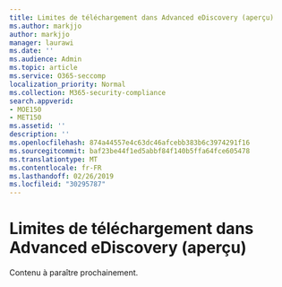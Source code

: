 ```yaml
---
title: Limites de téléchargement dans Advanced eDiscovery (aperçu)
ms.author: markjjo
author: markjjo
manager: laurawi
ms.date: ''
ms.audience: Admin
ms.topic: article
ms.service: O365-seccomp
localization_priority: Normal
ms.collection: M365-security-compliance
search.appverid:
- MOE150
- MET150
ms.assetid: ''
description: ''
ms.openlocfilehash: 874a44557e4c63dc46afcebb383b6c3974291f16
ms.sourcegitcommit: baf23be44f1ed5abbf84f140b5ffa64fce605478
ms.translationtype: MT
ms.contentlocale: fr-FR
ms.lasthandoff: 02/26/2019
ms.locfileid: "30295787"
---
```

# <a name="download-limits-in-advanced-ediscovery-preview"></a>Limites de téléchargement dans Advanced eDiscovery (aperçu)

Contenu à paraître prochainement.